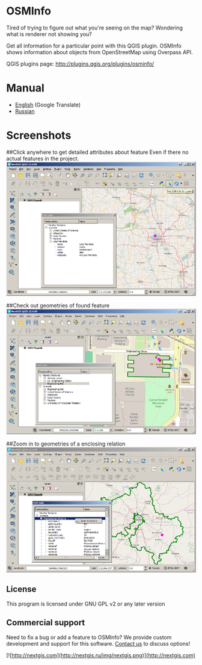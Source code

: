 # OSMInfo
Tired of trying to figure out what you're seeing on the map?
Wondering what is renderer not showing you?

Get all information for a particular point with this QGIS plugin. OSMInfo shows information about objects from OpenStreetMap using Overpass API.

QGIS plugins page: http://plugins.qgis.org/plugins/osminfo/

# Manual

* [English](https://translate.google.com/translate?sl=ru&tl=en&js=y&prev=_t&hl=en&ie=UTF-8&u=http%3A%2F%2Fgis-lab.info%2Fqa%2Fosminfo.html&edit-text=) (Google Translate)
* [Russian](http://gis-lab.info/qa/osminfo.html)

# Screenshots

##Click anywhere to get detailed attributes about feature
Even if there no actual features in the project.
![Example1](/img/example1.png)

##Check out geometries of found feature
![Example2](/img/example2.png)

##Zoom in to geometries of a enclosing relation
![Example3](/img/example3.png)

License
-------------
This program is licensed under GNU GPL v2 or any later version

Commercial support
----------
Need to fix a bug or add a feature to OSMInfo? We provide custom development and support for this software. [Contact us](http://nextgis.ru/en/contact/) to discuss options!

[![http://nextgis.com](http://nextgis.ru/img/nextgis.png)](http://nextgis.com)
